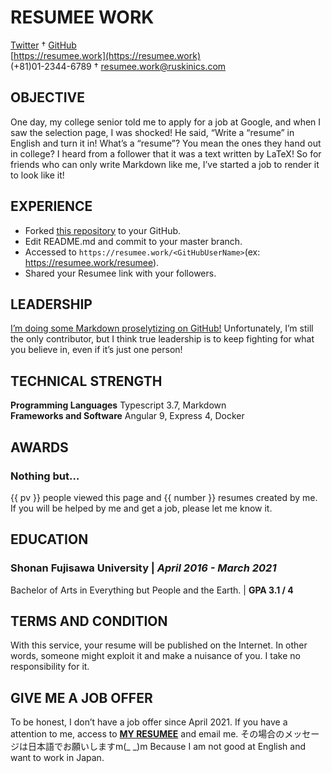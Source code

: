 <!-- 見出しに氏名を書いてください -->
# RESUMEE WORK
<!-- 次の見出しまでに書いたことがセンタリングして表示されます -->
<!-- 電話番号やメールアドレスなどの連絡先を書きましょう -->
[Twitter](https://twitter.com/nontan_univ) † [GitHub](https://github.com/nontan18/resumee)  
[https://resumee.work](https://resumee.work)  
(+81)01-2344-6789 † resumee.work@ruskinics.com  

## OBJECTIVE
One day, my college senior told me to apply for a job at Google, and when I saw the selection page, I was shocked! He said, “Write a “resume” in English and turn it in! What’s a “resume”? You mean the ones they hand out in college? I heard from a follower that it was a text written by LaTeX! So for friends who can only write Markdown like me, I’ve started a job to render it to look like it!

## EXPERIENCE
- Forked [this repository](https://github.com/resumee/resume) to your GitHub.
- Edit README.md and commit to your master branch.
- Accessed to `https://resumee.work/<GitHubUserName>`(ex: https://resumee.work/resumee).
- Shared your Resumee link with your followers.

## LEADERSHIP
[I’m doing some Markdown proselytizing on GitHub!](https://github.com/nontan18/resumee) Unfortunately, I’m still the only contributor, but I think true leadership is to keep fighting for what you believe in, even if it’s just one person!

## TECHNICAL STRENGTH
**Programming Languages**   Typescript 3.7, Markdown  
**Frameworks and Software** Angular 9, Express 4, Docker

## AWARDS
### **Nothing but…**
{{ pv }} people viewed this page and {{ number }} resumes created by me.  If you will be helped by me and get a job, please let me know it.

## EDUCATION
### **Shonan Fujisawa University** | *April 2016 - March 2021*
Bachelor of Arts in Everything but People and the Earth. | **GPA 3.1 / 4**

## TERMS AND CONDITION
With this service, your resume will be published on the Internet. In other words, someone might exploit it and make a nuisance of you. I take no responsibility for it.

## GIVE ME A JOB OFFER
To be honest, I don’t have a job offer since April 2021. If you have a attention to me, access to [**MY RESUMEE**](https://bit.ly/2Vtdirp) and email me. その場合のメッセージは日本語でお願いしますm(_ _)m Because I am not good at English and want to work in Japan.
